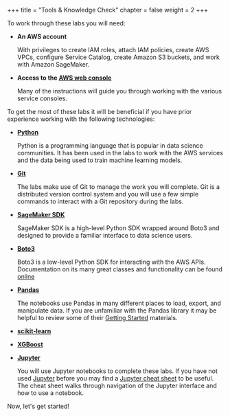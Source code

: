 +++
title = "Tools & Knowledge Check"
chapter = false
weight = 2
+++

To work through these labs you will need:

 - **An AWS account**

     With privileges to create IAM roles, attach IAM policies, create AWS VPCs, configure Service Catalog, create Amazon S3 buckets, and work with Amazon SageMaker.

 - **Access to the [AWS web console](https://console.aws.amazon.com/console/home)**

     Many of the instructions will guide you through working with the various service consoles.  

To get the most of these labs it will be beneficial if you have prior experience working with the following technologies:

 - **[Python](https://www.python.org/)**

   Python is a programming language that is popular in data science communities.  It has been used in the labs to work with the AWS services and the data being used to train machine learning models.

 - **[Git](https://git-scm.com/)**

   The labs make use of Git to manage the work you will complete.  Git is a distributed version control system and you will use a few simple commands to interact with a Git repository during the labs.

 - **[SageMaker SDK](https://sagemaker.readthedocs.io)**

   SageMaker SDK is a high-level Python SDK wrapped around Boto3 and designed to provide a familiar interface to data science users.

 - **[Boto3](https://boto3.readthedocs.io/)**

   Boto3 is a low-level Python SDK for interacting with the AWS APIs.  Documentation on its many great classes and functionality can be found [online](https://boto3.readthedocs.io/)

 - **[Pandas](https://pandas.pydata.org/)**

   The notebooks use Pandas in many different places to load, export, and manipulate data.  If you are unfamiliar with the Pandas library it may be helpful to review some of their [Getting Started](https://pandas.pydata.org/docs/getting_started/index.html) materials.

 - **[scikit-learn](https://scikit-learn.org)**

 - **[XGBoost](https://xgboost.readthedocs.io)**

 - **[Jupyter](https://jupyter.org/)**
   
   You will use Jupyter notebooks to complete these labs.  If you have not used [Jupyter](https://jupyter.org/) before you may find a [Jupyter cheat sheet](https://www.edureka.co/blog/cheatsheets/jupyter-notebook-cheat-sheet) to be useful.  The cheat sheet walks through navigation of the Jupyter interface and how to use a notebook.

Now, let's get started!